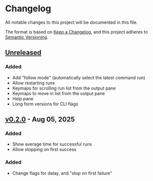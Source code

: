 # Changelog

All notable changes to this project will be documented in this file.

The format is based on [Keep a Changelog](https://keepachangelog.com/en/1.1.0/),
and this project adheres to [Semantic Versioning](https://semver.org/spec/v2.0.0.html).

## [Unreleased]

### Added

- Add "follow mode" (automatically select the latest command run)
- Allow restarting runs
- Keymaps for scrolling run list from the output pane
- Keymaps to move in list from the output pane
- Help pane
- Long form versions for CLI flags

## [v0.2.0] - Aug 05, 2025

### Added

- Show average time for successful runs
- Allow stopping on first success

### Added

- Change flags for delay, and "stop on first failure"

[unreleased]: https://github.com/dhth/mult/compare/v0.2.0...HEAD
[v0.2.0]: https://github.com/dhth/mult/compare/v0.1.3...v0.2.0
